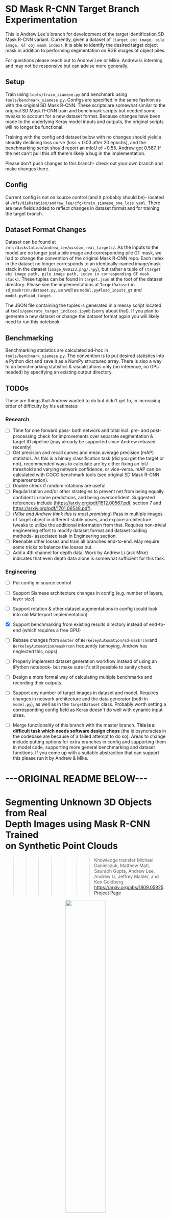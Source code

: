# SD Mask R-CNN Target Branch Experimentation

This is Andrew Lee's branch for development of the target identification SD Mask R-CNN variant.
Currently, given a dataset of `(target obj image, pile image, GT obj mask index)`, it is able to identify the desired target object mask in addition to performing segmentation on RGB images of object piles.

For questions please reach out to Andrew Lee or Mike. Andrew is interning and may not be responsive but can advise more generally.

## Setup
Train using `tools/train_siamese.py` and benchmark using `tools/benchmark_siamese.py`. Configs are specified in the same fashion as with the original SD Mask R-CNN. These scripts are somewhat similar to the original SD Mask R-CNN train and benchmark scripts but needed some tweaks to account for a new dataset format. Because changes have been made to the underlying Keras model inputs and outputs, the original scripts will no longer be functional.

Training with the config and dataset below with no changes should yield a steadily declining loss curve (loss < 0.03 after 20 epochs), and the benchmarking script should report an mIoU of ~0.55. Andrew got 0.567. If the net can't pull this off there's likely a bug in the implementation.

Please don't push changes to this branch- check out your own branch and make changes there. 

## Config
Current config is not on source control (and it probably should be)- located at `/nfs/diskstation/andrew_lee/cfg/train_siamese_one_loss.yaml`. There are new fields added to reflect changes in dataset format and for training the target branch.

## Dataset Format Changes
Dataset can be found at `/nfs/diskstation/andrew_lee/wisdom_real_targets/`. As the inputs to the model are no longer just a pile image and corresponding pile GT mask, we had to change the convention of the original Mask R-CNN repo. Each index in the dataset no longer corresponds to an identically-named image/mask stack in the dataset (`image_000123.png/.npy`), but rather a tuple of `(target obj image path, pile image path, index in corresponding GT mask stack)`. These tuples can be found in `target.json` at the root of the dataset directory. Please see the implementations at `TargetDataset` in `sd_maskrcnn/dataset.py`, as well as `model.py#load_inputs_gt` and `model.py#load_target`.

The JSON file containing the tuples is generated in a messy script located at `tools/generate_target_indices.ipynb` (sorry about that). If you plan to generate a new dataset or change the dataset format again you will likely need to run this notebook.

## Benchmarking
Benchmarking statistics are calculated ad-hoc in `tools/benchmark_siamese.py`. The convention is to put desired statistics into a Python dict and save it as a NumPy structured array. There is also a way to do benchmarking statistics & visualizations only (no inference, no GPU needed) by specifying an existing output directory.

## TODOs
These are things that Andrew wanted to do but didn't get to, in increasing order of difficulty by his estimates:
### Research
- [ ] Time for one forward pass- both network and total incl. pre- and post-processing check for improvements over separate segmentation & target ID pipeline (may already be supported since Andrew rebased recently)
- [ ] Get precision and recall curves and mean average precision (mAP) statistics. As this is a binary classification task (did you get the target or not), recommended ways to calculate are by either fixing an IoU threshold and varying network confidence, or vice-versa. mAP can be calculated with COCO benchmark tools (see original SD Mask R-CNN implementation).
- [ ] Double check if random rotations are useful
- [ ] Regularization and/or other strategies to prevent net from being equally confident in some predictions, and being overconfident. Suggested references include (https://arxiv.org/pdf/1512.00567.pdf, section 7 and https://arxiv.org/pdf/1701.06548.pdf).
- [ ] (*Mike and Andrew think this is most promising*) Pass in multiple images of target object in different stable poses, and explore architecture tweaks to utilize the additional information from that. Requires non-trivial engineering effort to modify dataset format and dataset loading methods- associated task in Engineering section.
- [ ] Reenable other losses and train all branches end-to-end. May require some tricks to balance the losses out.
- [ ] Add a 4th channel for depth data. Work by Andrew Li (ask Mike) indicates that even depth data alone is somewhat sufficient for this task.

### Engineering
- [ ] Put config in source control
- [ ] Support Siamese architecture changes in config (e.g. number of layers, layer size) 
- [ ] Support rotation & other dataset augmentations in config (could look into old Matterport implementation)
- [x] Support benchmarking from existing results directory instead of end-to-end (which requires a free GPU)
- [ ] Rebase changes from `master` of `BerkeleyAutomation/sd-maskrcnn`and `BerkeleyAutomation/maskrcnn` frequently (annoying, Andrew has neglected this, oops)
- [ ] Properly implement dataset generation workflow instead of using an iPython notebook- but make sure it's still possible to sanity check.
- [ ] Design a more formal way of calculating multiple benchmarks and recording their outputs.
- [ ] Support any number of target images in dataset and model. Requires changes in network architecture and the data generator (both in `model.py`), as well as in the `TargetDataset` class. Probably worth setting a corresponding config field as Keras doesn't do well with dynamic input sizes.
- [ ] Merge functionality of this branch with the master branch. **This is a difficult task which needs software design chops** (the idiosyncracies in the codebase are because of a failed attempt to do so). Areas to change include putting options for extra branches in config and supporting them in model code, supporting more general benchmarking and dataset functions. If you come up with a suitable abstraction that can support this please run it by Andrew & Mike.





# ---ORIGINAL README BELOW---

# Segmenting Unknown 3D Objects from Real<br/> Depth Images using Mask R-CNN Trained<br/> on Synthetic Point Clouds
>>>>>>> Knowledge transfer
Michael Danielczuk, Matthew Matl, Saurabh Gupta, Andrew Lee, Andrew Li, Jeffrey Mahler, and Ken Goldberg. https://arxiv.org/abs/1809.05825. [Project Page](https://sites.google.com/view/wisdom-dataset/home)

<p align="center">
    <img src="https://github.com/BerkeleyAutomation/sd-maskrcnn/blob/master/resources/seg_example.png" width="50%"/>
</p>

## Install SD Mask R-CNN
To begin using the SD Mask R-CNN repository, clone the repository using `git clone https://github.com/BerkeleyAutomation/sd-maskrcnn.git` and then run `bash install.sh` from inside the root directory of the repository. This script will install the repo, and download the available pre-trained model to the `models` directory, if desired. If dataset generation capabilities are desired, run `bash install.sh generation`.

Note that these instructions assume a Python 3 environment.

## Benchmark a Pre-trained Model
To benchmark a pre-trained model, first download the [pre-trained model](https://berkeley.box.com/shared/static/obj0b2o589gc1odr2jwkx4qjbep11t0o.h5) and extract it to `models/sd_maskrcnn.h5`. If you have run the install script, then the model has already been downloaded to the correct location. Next, download the [WISDOM-Real](https://berkeley.box.com/shared/static/7aurloy043f1py5nukxo9vop3yn7d7l3.rar) dataset for testing. Edit `cfg/benchmark.yaml` so that the test path points to the dataset to test on (typically, `/path/to/dataset/wisdom/wisdom-real/high-res/`). Finally, run `python tools/benchmark.py` from the root directory of the project. You may also set the CUDA_VISIBLE_DEVICES if benchmarking using a GPU. Results will be available within the output directory specified in the `benchmark.yaml` file, and include visualizations of the masks if specified. An example for getting started with benchmarking can be found in this [Benchmarking Google CoLab Notebook](https://colab.research.google.com/drive/1beJu7Pjmf9JLcyNR66Btw6Hij0F2f64k).

## Train a New Model
To train a new model, first download the [WISDOM-Sim](https://berkeley.box.com/shared/static/laboype774tjgu7dzma3tmcexhdd8l5a.rar) dataset. Edit `cfg/train.yaml` so that the test path points to the dataset to train on (typically, `/path/to/dataset/wisdom/wisdom-sim/`) and adjust training parameters for your GPU (e.g., number of images per GPU, GPU count). Then, run `python tools/train.py`, again setting CUDA_VISIBLE_DEVICES if necessary.

Note: If you wish to train using single channel images (such as those in WISDOM-Sim), you can change the image_channel_count and mean_pixel parameters to 1 and the single channel mean pixel value, respectively. This option also works when loading pre-trained weights (such as COCO or Imagenet).

## Generate a New Dataset
An example for getting started with dataset generation can be found in this [Dataset Generation Google CoLab Notebook](https://colab.research.google.com/drive/1iafphvk6oRT_RF0_fD6XwbHw8tpHqZeu). To generate a new dataset for training, use the `tools/generate_mask_dataset.py` script. Edit the corresponding config files (`cfg/generate_mask_dataset.yaml, cfg/partials/states.yaml, cfg/partials/mask_dataset.yaml`) to fit your needs (specifically, at minimum, you must configure `cfg/partials/states.yaml` to point at your directory of object meshes). The `--save_tensors` command line argument allows for saving the state of each heap generated, and the `--warm_start` option allows for resuming dataset generation if it is stopped. By default, the script outputs a dataset of images to the directory specified on the command line with the following structure:
```
<dataset root directory>/
    images/
        amodal_masks/
            image_000000/
                channel_000.png
                channel_001.png
                ...
            image_000001/
                channel_000.png
                channel_001.png
                ...
            ...
        depth_ims/
            image_000000.png
            image_000001.png
            ...
        modal_masks/
            image_000000/
                channel_000.png
                channel_001.png
                ...
            image_000001/
                channel_000.png
                channel_001.png
                ...
            ...
        semantic_masks/
            image_000000.png
            image_000001.png
            ...
        train_indices.npy
        test_indices.npy
    metadata.json
    dataset_generation.log
    dataset_generation_params.yaml
```
The modal and amodal masks directories give binary amodal and modal segmentation masks for each of the objects in the heap. Semantic masks are the single-channel stacked modal masks, and depth_ims contains depth images.

## Other Available Tools
Typically, one sets the yaml file associated with the task to perform (e.g., train, benchmark, augment) and then runs the associated script. Benchmarking code for PCL and GOP baselines is also included. 

#### Augment
This operation takes a dataset and injects noise/inpaints images/can apply arbitrary operations upon an image as a pre-processing step.
`python tools/augment.py`
#### Resize
This operation takes folders of images and corresponding segmasks, and resizes them together to the proper shape as required by Mask-RCNN. `python tools/augment.py`
#### Benchmark Baseline
This operation benchmarks the PCL or GOP baselines on a given dataset. Settings for each dataset and PCL method are commented in the corresponding yaml file, as well as visualization and output settings. Run with `python tools/benchmark_baseline.py`.

To run the GOP baseline, first run these commands from the project root directory to install GOP:
```
cd sd_maskrcnn/gop && mkdir build && cd build 
cmake .. -DCMAKE_BUILD_TYPE=Release -DUSE_PYTHON=3 && make
```

To run the PCL baselines, first install python-pcl using the instructions here: https://github.com/strawlab/python-pcl.

## Datasets
Datasets for training and evaluation can be found at the [Project Page](https://sites.google.com/view/wisdom-dataset/home).

### Standard Dataset Format
All datasets, both real and sim, are assumed to be in the following format:
```
<dataset root directory>/
    depth_ims/
        image_000000.png
        image_000001.png
        ...
    modal_segmasks/
        image_000000.png
        image_000001.png
        ...
    segmasks_filled/ (optional)
    train_indices.npy
    test_indices.npy
    ...
```
All segmasks inside `modal_segmasks/` must be single-layer .pngs with 0 corresponding to the background and 1, 2, ... corresponding to a particular instance. Additionally, depth images and ground truth segmasks must be the same size; use `resize.py` in the pipeline to accomplish this. If using bin-vs-no bin segmasks to toss out spurious predictions, `segmasks_filled/` must contain those segmasks.
These should be binary (0 if bin, 255 if object). More information can be found in the README.txt file.

### Benchmark Output Format
Running `benchmark.py` will output a folder containing results, which is structured as follows:

```
<name>/ (results of one benchmarking run)
    modal_segmasks_processed/
    pred_info/
    pred_masks/
        coco_summary.txt
    results_supplement/ (optional)
    vis/ (optional)
    ...
```

COCO performance scores are located in `pred_masks/coco_summary.txt`.
Images of the network's predictions for each test case can be found in `vis` if the vis flag is set.
More benchmarking outputs (plots, missed images) can be found in `results_supplement` if the flag is set.

## Citation
If you use this code for your research, please consider citing:
```
@article{danielczuk2018segmenting,
  title={Segmenting Unknown 3D Objects from Real Depth Images using Mask R-CNN Trained on Synthetic Data},
  author={Danielczuk, Michael and Matl, Matthew and Gupta, Saurabh and Li, Andrew and Lee, Andrew and Mahler, Jeffrey and Goldberg, Ken},
  journal={arXiv preprint arXiv:1809.05825},
  year={2018}
}
```
